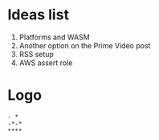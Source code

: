# Ideas list

1. Platforms and WASM
2. Another option on the Prime Video post
3. RSS setup
4. AWS assert role

# Logo

```
- *
-*-*
****
```
